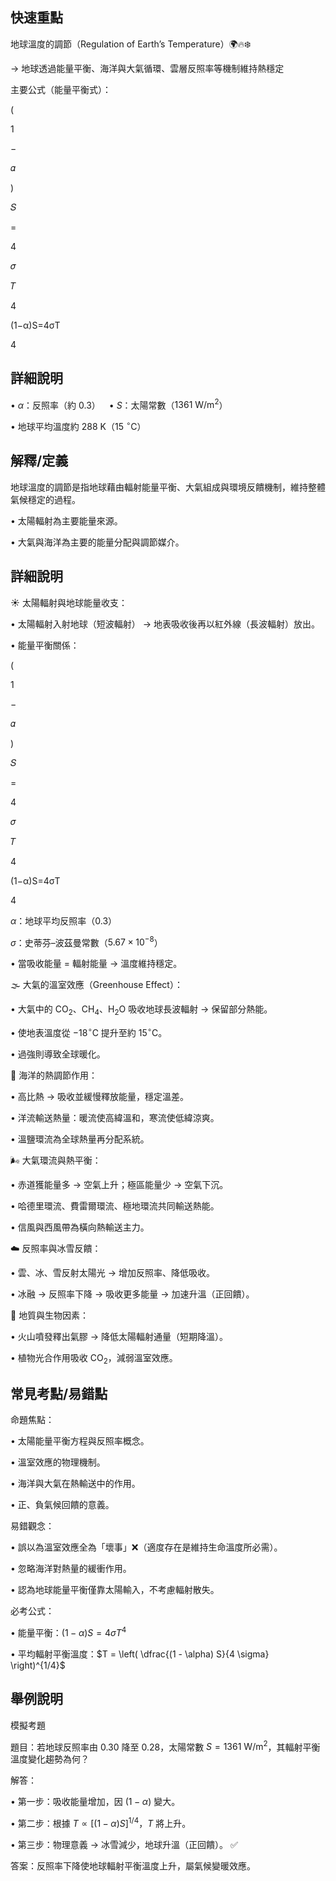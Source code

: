 ## 快速重點

地球溫度的調節（Regulation of Earth’s Temperature）🌍🔥❄️

→ 地球透過能量平衡、海洋與大氣循環、雲層反照率等機制維持熱穩定

主要公式（能量平衡式）：

(

1

−

𝛼

)

𝑆

=

4

𝜎

𝑇

4

(1−α)S=4σT

4

## 詳細說明

• $\alpha$：反照率（約 0.3） • $S$：太陽常數（$1361\ \mathrm{W/m^{2}}$）

• 地球平均溫度約 $288\ \mathrm{K}$（$15\ ^\circ\mathrm{C}$）


## 解釋/定義

地球溫度的調節是指地球藉由輻射能量平衡、大氣組成與環境反饋機制，維持整體氣候穩定的過程。

• 太陽輻射為主要能量來源。

• 大氣與海洋為主要的能量分配與調節媒介。


## 詳細說明

☀️ 太陽輻射與地球能量收支：

• 太陽輻射入射地球（短波輻射） → 地表吸收後再以紅外線（長波輻射）放出。

• 能量平衡關係：

(

1

−

𝛼

)

𝑆

=

4

𝜎

𝑇

4

(1−α)S=4σT

4

$\alpha$：地球平均反照率（0.3）

$\sigma$：史蒂芬–波茲曼常數（$5.67 \times 10^{-8}$）

• 當吸收能量 = 輻射能量 → 溫度維持穩定。

🌫️ 大氣的溫室效應（Greenhouse Effect）：

• 大氣中的 $\mathrm{CO_2}$、$\mathrm{CH_4}$、$\mathrm{H_2O}$ 吸收地球長波輻射 → 保留部分熱能。

• 使地表溫度從 $-18^\circ\mathrm{C}$ 提升至約 $15^\circ\mathrm{C}$。

• 過強則導致全球暖化。

🌊 海洋的熱調節作用：

• 高比熱 → 吸收並緩慢釋放能量，穩定溫差。

• 洋流輸送熱量：暖流使高緯溫和，寒流使低緯涼爽。

• 溫鹽環流為全球熱量再分配系統。

🌬️ 大氣環流與熱平衡：

• 赤道獲能量多 → 空氣上升；極區能量少 → 空氣下沉。

• 哈德里環流、費雷爾環流、極地環流共同輸送熱能。

• 信風與西風帶為橫向熱輸送主力。

☁️ 反照率與冰雪反饋：

• 雲、冰、雪反射太陽光 → 增加反照率、降低吸收。

• 冰融 → 反照率下降 → 吸收更多能量 → 加速升溫（正回饋）。

🌋 地質與生物因素：

• 火山噴發釋出氣膠 → 降低太陽輻射通量（短期降溫）。

• 植物光合作用吸收 $\mathrm{CO_2}$，減弱溫室效應。


## 常見考點/易錯點

命題焦點：

• 太陽能量平衡方程與反照率概念。

• 溫室效應的物理機制。

• 海洋與大氣在熱輸送中的作用。

• 正、負氣候回饋的意義。

易錯觀念：

• 誤以為溫室效應全為「壞事」❌（適度存在是維持生命溫度所必需）。

• 忽略海洋對熱量的緩衝作用。

• 認為地球能量平衡僅靠太陽輸入，不考慮輻射散失。

必考公式：

• 能量平衡：$(1 - \alpha) S = 4 \sigma T^{4}$

• 平均輻射平衡溫度：$T = \left( \dfrac{(1 - \alpha) S}{4 \sigma} \right)^{1/4}$


## 舉例說明

模擬考題

題目：若地球反照率由 $0.30$ 降至 $0.28$，太陽常數 $S = 1361\ \mathrm{W/m^{2}}$，其輻射平衡溫度變化趨勢為何？

解答：

• 第一步：吸收能量增加，因 $(1 - \alpha)$ 變大。

• 第二步：根據 $T \propto [(1 - \alpha) S]^{1/4}$，$T$ 將上升。

• 第三步：物理意義 → 冰雪減少，地球升溫（正回饋）。 ✅

答案：反照率下降使地球輻射平衡溫度上升，屬氣候變暖效應。

